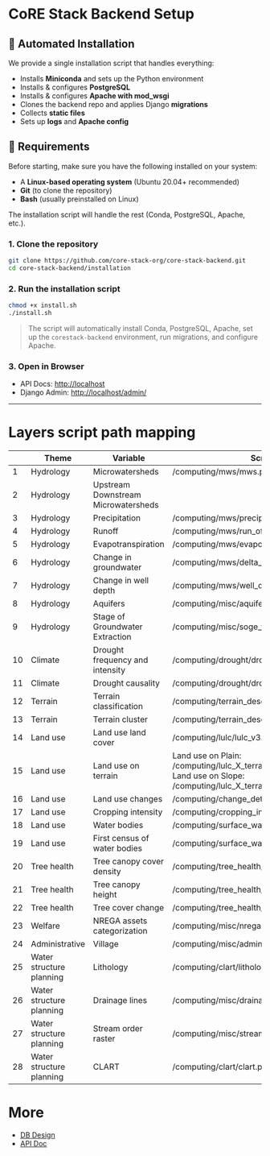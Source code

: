 # CoRE Stack Backend Setup

## 🚀 Automated Installation

We provide a single installation script that handles everything:  
- Installs **Miniconda** and sets up the Python environment  
- Installs & configures **PostgreSQL**  
- Installs & configures **Apache with mod_wsgi**  
- Clones the backend repo and applies Django **migrations**  
- Collects **static files**  
- Sets up **logs** and **Apache config**  

## 📝 Requirements

Before starting, make sure you have the following installed on your system:

- A **Linux-based operating system** (Ubuntu 20.04+ recommended)  
- **Git** (to clone the repository)  
- **Bash** (usually preinstalled on Linux)  

The installation script will handle the rest (Conda, PostgreSQL, Apache, etc.).


### 1. Clone the repository
```bash
git clone https://github.com/core-stack-org/core-stack-backend.git
cd core-stack-backend/installation
```

### 2. Run the installation script
```bash
chmod +x install.sh
./install.sh
```

> The script will automatically install Conda, PostgreSQL, Apache, set up the `corestack-backend` environment, run migrations, and configure Apache.


### 3. Open in Browser
- API Docs: [http://localhost](http://localhost)  
- Django Admin: [http://localhost/admin/](http://localhost/admin/)
---

# Layers script path mapping
|    | Theme                    | Variable                            | Script path                                                                                                                                    |
| -- | ------------------------ | ----------------------------------- | ---------------------------------------------------------------------------------------------------------------------------------------------- |
| 1  | Hydrology                | Microwatersheds                     | /computing/mws/mws.py                                                                                                                          |
| 2  | Hydrology                | Upstream Downstream Microwatersheds |                                                                                                                                                |
| 3  | Hydrology                | Precipitation                       | /computing/mws/precipitation.py                                                                                                                |
| 4  | Hydrology                | Runoff                              | /computing/mws/run_off.py                                                                                                                      |
| 5  | Hydrology                | Evapotranspiration                  | /computing/mws/evapotranspiration.py                                                                                                           |
| 6  | Hydrology                | Change in groundwater               | /computing/mws/delta_g.py                                                                                                                      |
| 7  | Hydrology                | Change in well depth                | /computing/mws/well_depth.py                                                                                                                   |
| 8  | Hydrology                | Aquifers                            | /computing/misc/aquifer_vector.py                                                                                                              |
| 9  | Hydrology                | Stage of Groundwater Extraction     | /computing/misc/soge_vector.py                                                                                                                 |
| 10 | Climate                  | Drought frequency and intensity     | /computing/drought/drought.py                                                                                                                  |
| 11 | Climate                  | Drought causality                   | /computing/drought/drought_causality.py                                                                                                        |
| 12 | Terrain                  | Terrain classification              | /computing/terrain_descriptor/terrain_raster.py                                                                                                |
| 13 | Terrain                  | Terrain cluster                     | /computing/terrain_descriptor/terrain_clusters.py                                                                                              |
| 14 | Land use                 | Land use land cover                 | /computing/lulc/lulc_v3.py                                                                                                                     |
| 15 | Land use                 | Land use on terrain                 | Land use on Plain: /computing/lulc_X_terrain/lulc_on_plain_cluster.py<br>Land use on Slope: /computing/lulc_X_terrain/lulc_on_slope_cluster.py |
| 16 | Land use                 | Land use changes                    | /computing/change_detection/change_detection.py                                                                                                |
| 17 | Land use                 | Cropping intensity                  | /computing/cropping_intensity/cropping_intensity.py                                                                                            |
| 18 | Land use                 | Water bodies                        | /computing/surface_water_bodies/swb.py                                                                                                         |
| 19 | Land use                 | First census of water bodies        | /computing/surface_water_bodies/swb3.py'                                                                                                       |
| 20 | Tree health              | Tree canopy cover density           | /computing/tree_health/ccd.py                                                                                                                  |
| 21 | Tree health              | Tree canopy height                  | /computing/tree_health/canopy_height.py                                                                                                        |
| 22 | Tree health              | Tree cover change                   | /computing/tree_health/overall_change.py                                                                                                       |
| 23 | Welfare                  | NREGA assets categorization         | /computing/misc/nrega.py                                                                                                                       |
| 24 | Administrative           | Village                             | /computing/misc/admin_boundary.py                                                                                                              |
| 25 | Water structure planning | Lithology                           | /computing/clart/lithology.py                                                                                                                  |
| 26 | Water structure planning | Drainage lines                      | /computing/misc/drainage_lines.py                                                                                                              |
| 27 | Water structure planning | Stream order raster                 | /computing/misc/stream_order.py                                                                                                                |
| 28 | Water structure planning | CLART                               | /computing/clart/clart.py                                                                                                                      |
# More
- [DB Design](https://github.com/core-stack-org/core-stack-backend/wiki/DB-Design) 
- [API Doc](https://github.com/core-stack-org/core-stack-backend/wiki/Project-API-Doc)
